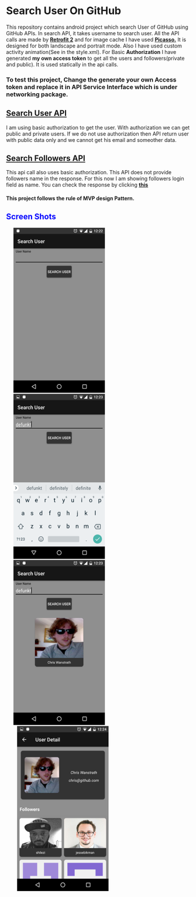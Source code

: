# Search User On GitHub
This repository contains android project which search User of GitHub using GitHub APIs.  In search API, it takes username to search user. 
All the API calls are made by <a href="http://square.github.io/retrofit/"><b>Retrofit 2</b></a> and for image cache I have used <a href="http://square.github.io/picasso/"><b>Picasso.</b></a></n> It is designed for both landscape and portrait mode.  Also I have used custom activity animation(See in the style.xml). For Basic <b>Authorization</b> I have generated <b>my own access token</b> to get all the users and followers(private and public).  It is used statically in the api calls. 
### To test this project, Change the generate your own Access token and replace it in API Service Interface which is under networking package.
<a href="https://developer.github.com/v3/users/#get-a-single-user"><h2>Search User API</h2></a></n>
<p>I am using basic authorization to get the user.  With authorization we can get public and private users.  If we do not use authorization then API return user with public data only and we cannot get his email and someother data.</p>
<a href="https://developer.github.com/v3/users/followers"><h2>Search Followers API</h2></a></n>
<p>This api call also uses basic authorization.  This API does not provide followers name in the response.  For this now I am showing followers login field as name.  You can check the response by clicking <a href="https://developer.github.com/v3/users/followers/#list-followers-of-a-user"><b>this</b></a></p> 
<h4>This project follows the rule of <b>MVP</b> design Pattern.</h4>
<h2 style="color:blue;">Screen Shots</h2>

<div class="container">   
<div class = "vertpan pic"><img class="aligncenter" alt="Search Screen" src="https://github.com/shakeelnasrullah/SearchUserOnGitHub/blob/master/app/Screen%20Shots/1.png" width="250" height="450" hspace="20"/></div>
        <div class = "vertpan pic"><img class="aligncenter" alt="Search Result" src="https://github.com/shakeelnasrullah/SearchUserOnGitHub/blob/master/app/Screen%20Shots/2.png" width="250" height="450" hspace="20"/></div>
        <div class = "vertpan pic"><img class="aligncenter" alt="Search User" src="https://github.com/shakeelnasrullah/SearchUserOnGitHub/blob/master/app/Screen%20Shots/3.png" width="250" height="450" hspace="20" /></div>
        <div class = "vertpan pic"><img class="aligncenter" alt="Detail Screen" src="https://github.com/shakeelnasrullah/SearchUserOnGitHub/blob/master/app/Screen%20Shots/4.png" width="250" height="450" hspace="30"/></div>


        
